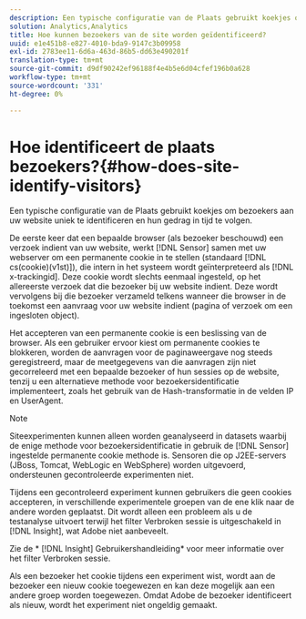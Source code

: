 ```yaml
---
description: Een typische configuratie van de Plaats gebruikt koekjes om bezoekers aan uw website uniek te identificeren en hun gedrag in tijd te volgen.
solution: Analytics,Analytics
title: Hoe kunnen bezoekers van de site worden geïdentificeerd?
uuid: e1e451b8-e827-4010-bda9-9147c3b09958
exl-id: 2783ee11-6d6a-463d-86b5-dd63e490201f
translation-type: tm+mt
source-git-commit: d9df90242ef96188f4e4b5e6d04cfef196b0a628
workflow-type: tm+mt
source-wordcount: '331'
ht-degree: 0%

---
```


# Hoe identificeert de plaats bezoekers?{#how-does-site-identify-visitors}

Een typische configuratie van de Plaats gebruikt koekjes om bezoekers aan uw website uniek te identificeren en hun gedrag in tijd te volgen.

De eerste keer dat een bepaalde browser (als bezoeker beschouwd) een verzoek indient van uw website, werkt [!DNL Sensor] samen met uw webserver om een permanente cookie in te stellen (standaard [!DNL cs(cookie)(v1st)]), die intern in het systeem wordt geïnterpreteerd als [!DNL x-trackingid]. Deze cookie wordt slechts eenmaal ingesteld, op het allereerste verzoek dat die bezoeker bij uw website indient. Deze wordt vervolgens bij die bezoeker verzameld telkens wanneer die browser in de toekomst een aanvraag voor uw website indient (pagina of verzoek om een ingesloten object).

Het accepteren van een permanente cookie is een beslissing van de browser. Als een gebruiker ervoor kiest om permanente cookies te blokkeren, worden de aanvragen voor de paginaweergave nog steeds geregistreerd, maar de meetgegevens van die aanvragen zijn niet gecorreleerd met een bepaalde bezoeker of hun sessies op de website, tenzij u een alternatieve methode voor bezoekersidentificatie implementeert, zoals het gebruik van de Hash-transformatie in de velden IP en UserAgent.

>[!NOTE]
>
>Siteexperimenten kunnen alleen worden geanalyseerd in datasets waarbij de enige methode voor bezoekersidentificatie in gebruik de [!DNL Sensor] ingestelde permanente cookie methode is. Sensoren die op J2EE-servers (JBoss, Tomcat, WebLogic en WebSphere) worden uitgevoerd, ondersteunen gecontroleerde experimenten niet.

Tijdens een gecontroleerd experiment kunnen gebruikers die geen cookies accepteren, in verschillende experimentele groepen van de ene klik naar de andere worden geplaatst. Dit wordt alleen een probleem als u de testanalyse uitvoert terwijl het filter Verbroken sessie is uitgeschakeld in [!DNL Insight], wat Adobe niet aanbeveelt.

Zie de * [!DNL Insight] Gebruikershandleiding* voor meer informatie over het filter Verbroken sessie.

Als een bezoeker het cookie tijdens een experiment wist, wordt aan de bezoeker een nieuw cookie toegewezen en kan deze mogelijk aan een andere groep worden toegewezen. Omdat Adobe de bezoeker identificeert als nieuw, wordt het experiment niet ongeldig gemaakt.
